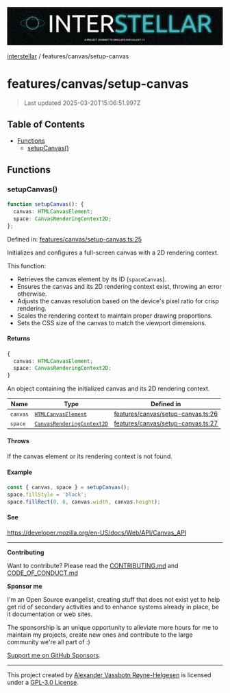 <div><img alt="SPECCER logo" src="https://raw.githubusercontent.com/phun-ky/interstellar/main/public/interstellar-header.png" style="max-height:120px;"/></div>

[interstellar](../../README.md) / features/canvas/setup-canvas

# features/canvas/setup-canvas

> Last updated 2025-03-20T15:06:51.997Z

## Table of Contents

- [Functions](#functions)
  - [setupCanvas()](#setupcanvas)

## Functions

### setupCanvas()

```ts
function setupCanvas(): {
  canvas: HTMLCanvasElement;
  space: CanvasRenderingContext2D;
};
```

Defined in:
[features/canvas/setup-canvas.ts:25](https://github.com/phun-ky/interstellar/blob/main/src/features/canvas/setup-canvas.ts#L25)

Initializes and configures a full-screen canvas with a 2D rendering context.

This function:

- Retrieves the canvas element by its ID (`spaceCanvas`).
- Ensures the canvas and its 2D rendering context exist, throwing an error
  otherwise.
- Adjusts the canvas resolution based on the device's pixel ratio for crisp
  rendering.
- Scales the rendering context to maintain proper drawing proportions.
- Sets the CSS size of the canvas to match the viewport dimensions.

#### Returns

```ts
{
  canvas: HTMLCanvasElement;
  space: CanvasRenderingContext2D;
}
```

An object containing the initialized canvas and its 2D rendering context.

| Name     | Type                                                                                              | Defined in                                                                                                                      |
| -------- | ------------------------------------------------------------------------------------------------- | ------------------------------------------------------------------------------------------------------------------------------- |
| `canvas` | [`HTMLCanvasElement`](https://developer.mozilla.org/docs/Web/API/HTMLCanvasElement)               | [features/canvas/setup-canvas.ts:26](https://github.com/phun-ky/interstellar/blob/main/src/features/canvas/setup-canvas.ts#L26) |
| `space`  | [`CanvasRenderingContext2D`](https://developer.mozilla.org/docs/Web/API/CanvasRenderingContext2D) | [features/canvas/setup-canvas.ts:27](https://github.com/phun-ky/interstellar/blob/main/src/features/canvas/setup-canvas.ts#L27) |

#### Throws

If the canvas element or its rendering context is not found.

#### Example

```ts
const { canvas, space } = setupCanvas();
space.fillStyle = 'black';
space.fillRect(0, 0, canvas.width, canvas.height);
```

#### See

<https://developer.mozilla.org/en-US/docs/Web/API/Canvas_API>

---

**Contributing**

Want to contribute? Please read the
[CONTRIBUTING.md](https://github.com/phun-ky/interstellar/blob/main/CONTRIBUTING.md)
and
[CODE_OF_CONDUCT.md](https://github.com/phun-ky/interstellar/blob/main/CODE_OF_CONDUCT.md)

**Sponsor me**

I'm an Open Source evangelist, creating stuff that does not exist yet to help
get rid of secondary activities and to enhance systems already in place, be it
documentation or web sites.

The sponsorship is an unique opportunity to alleviate more hours for me to
maintain my projects, create new ones and contribute to the large community
we're all part of :)

[Support me on GitHub Sponsors](https://github.com/sponsors/phun-ky).

---

This project created by [Alexander Vassbotn Røyne-Helgesen](http://phun-ky.net)
is licensed under a
[GPL-3.0 License](https://choosealicense.com/licenses/gpl-3.0/).
